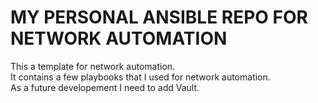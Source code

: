 # MY PERSONAL ANSIBLE REPO FOR NETWORK AUTOMATION

This a template for network automation.  
It contains a few playbooks that I used for network automation.  
As a future developement I need to add Vault.

